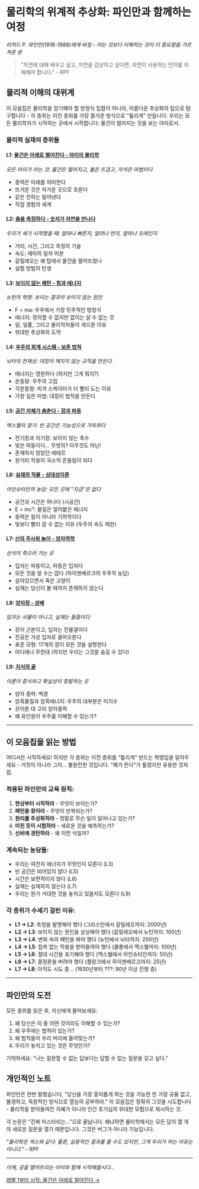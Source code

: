 # 물리학의 위계적 추상화: 파인만과 함께하는 여정
*리처드 P. 파인만(1918-1988)에게 바침 - 아는 것보다 이해하는 것이 더 중요함을 가르쳐준 분*

> "자연에 대해 배우고 싶고, 자연을 감상하고 싶다면, 자연이 사용하는 언어를 이해해야 합니다." - RPF

## 물리적 이해의 대위계

이 모음집은 물리학을 암기해야 할 방정식 집합이 아니라, 아름다운 추상화의 탑으로 탐구합니다 - 각 층위는 이전 층위를 가장 즐거운 방식으로 "틀리게" 만듭니다. 우리는 모든 물리학자가 시작하는 곳에서 시작합니다: 물건이 떨어지는 것을 보는 아이로서.

### 물리적 실재의 층위들

#### L1: [물건은 아래로 떨어진다 - 아이의 물리학](L1_Things_Fall_Down.ko.md)
*모든 아이가 아는 것: 물건은 떨어지고, 불은 뜨겁고, 자석은 마법이다*
- 중력은 아래를 의미한다
- 뜨거운 것은 차가운 곳으로 흐른다
- 같은 전하는 밀어낸다
- 직접 경험의 세계

#### L2: [춤을 측정하다 - 숫자가 자연을 만나다](L2_Measuring_Motion.ko.md)
*우리가 세기 시작했을 때: 얼마나 빠른지, 얼마나 먼지, 얼마나 오래인지*
- 거리, 시간, 그리고 측정의 기술
- 속도: 재미의 일차 미분
- 갈릴레오는 왜 탑에서 물건을 떨어뜨렸나
- 실험 방법의 탄생

#### L3: [보이지 않는 패턴 - 힘과 에너지](L3_Force_and_Energy.ko.md)
*뉴턴의 혁명: 보이는 결과의 보이지 않는 원인*
- F = ma: 우주에서 가장 민주적인 방정식
- 에너지: 정의할 수 없지만 없이는 살 수 없는 것
- 일, 일률, 그리고 물리학자들이 게으른 이유
- 위대한 추상화의 도약

#### L4: [우주의 회계 시스템 - 보존 법칙](L4_Conservation_Laws.ko.md)
*뇌터의 천재성: 대칭이 깨지지 않는 규칙을 만든다*
- 에너지는 영원하다 (하지만 그게 뭐지?)
- 운동량: 우주의 고집
- 각운동량: 피겨 스케이터가 더 빨리 도는 이유
- 가장 깊은 마법: 대칭이 법칙을 만든다

#### L5: [공간 자체가 춤춘다 - 장과 파동](L5_Fields_and_Waves.ko.md)
*맥스웰의 광기: 빈 공간은 가능성으로 가득하다*
- 전기장과 자기장: 보이지 않는 촉수
- 빛은 파동이다... 무엇의? 아무것도 아닌!
- 존재하지 않았던 에테르
- 원거리 작용이 국소적 흔들림이 되다

#### L6: [실재의 직물 - 상대성이론](L6_Relativity.ko.md)
*아인슈타인의 농담: 모든 곳에 "지금"은 없다*
- 공간과 시간은 하나다 (시공간)
- E = mc²: 물질은 얼어붙은 에너지
- 중력은 힘이 아니라 기하학이다
- 빛보다 빨리 갈 수 없는 이유 (우주의 속도 제한)

#### L7: [신의 주사위 놀이 - 양자역학](L7_Quantum_Rules.ko.md)
*상식이 죽으러 가는 곳*
- 입자는 파동이고, 파동은 입자다
- 모든 것을 알 수는 없다 (하이젠베르크의 우주적 농담)
- 살아있으면서 죽은 고양이
- 실재는 당신이 볼 때까지 존재하지 않는다

#### L8: [양자장 - 성배](L8_Quantum_Fields.ko.md)
*입자는 사물이 아니고, 실재는 들뜸이다*
- 장이 근본이고, 입자는 잔물결이다
- 진공은 가상 입자로 끓어오른다
- 표준 모형: 17개의 장이 모든 것을 설명한다
- 어디에나 무한대 (하지만 우리는 그것을 숨길 수 있다)

#### L9: [지식의 끝](L9_The_Edge.ko.md)
*이론이 증식하고 확실성이 증발하는 곳*
- 양자 중력: 백경
- 암흑물질과 암흑에너지: 우주의 대부분은 미지수
- 끈이론 대 고리 양자중력
- 왜 유인원이 우주를 이해할 수 있는가?

---

## 이 모음집을 읽는 방법

어디서든 시작하세요! 하지만 각 층위는 이전 층위를 "틀리게" 만드는 혁명임을 알아두세요 - 거짓이 아니라 그저... 불완전한 것입니다. "해가 뜬다"가 틀렸지만 유용한 것처럼.

### 적용된 파인만의 교육 원칙:

1. **현상부터 시작하라** - 무엇이 보이는가?
2. **패턴을 찾아라** - 무엇이 반복되는가?
3. **원리를 추상화하라** - 정말로 무슨 일이 일어나고 있는가?
4. **미친 듯이 시험하라** - 새로운 것을 예측하는가?
5. **신비에 경탄하라** - 왜 이런 식일까?

### 계속되는 농담들:

- 우리는 여전히 에너지가 무엇인지 모른다 (L3)
- 빈 공간은 비어있지 않다 (L5)
- 시간은 보편적이지 않다 (L6)
- 실재는 실재하지 않는다 (L7)
- 우리는 뭔가 거대한 것을 놓치고 있을지도 모른다 (L9)

### 각 층위가 수세기 걸린 이유:

- **L1 → L2**: 측정을 발명해야 했다 (그리스인에서 갈릴레오까지: 2000년)
- **L2 → L3**: 보이지 않는 원인을 상상해야 했다 (갈릴레오에서 뉴턴까지: 100년)
- **L3 → L4**: 변화 속의 패턴을 봐야 했다 (뉴턴에서 뇌터까지: 200년)
- **L4 → L5**: 접촉 없는 작용을 받아들여야 했다 (쿨롱에서 맥스웰까지: 100년)
- **L5 → L6**: 절대 시간을 포기해야 했다 (맥스웰에서 아인슈타인까지: 50년)
- **L6 → L7**: 결정론을 버려야 했다 (플랑크에서 하이젠베르크까지: 25년)
- **L7 → L8**: 아직도 시도 중... (1930년부터 ???: 90년 이상 진행 중)

---

## 파인만의 도전

모든 층위를 읽은 후, 자신에게 물어보세요:
1. 왜 당신은 이 중 어떤 것이라도 이해할 수 있는가?
2. 왜 우주에는 법칙이 있는가?
3. 왜 법칙들이 우리 머리에 들어맞는가?
4. 우리가 놓치고 있는 것은 무엇인가?

기억하세요: "나는 질문할 수 없는 답보다는 답할 수 없는 질문을 갖고 싶다."

## 개인적인 노트

파인만은 한번 말했습니다, "당신을 가장 흥미롭게 하는 것을 가능한 한 가장 규율 없고, 불경하고, 독창적인 방식으로 열심히 공부하라." 이 모음집은 정확히 그것을 시도합니다 - 물리학을 받아들여진 지혜가 아니라 인간 호기심의 위대한 모험으로 제시하는 것.

각 논문은 "진짜 미스터리는..."으로 끝납니다. 왜냐하면 물리학에서는 모든 답이 열 개의 새로운 질문을 열기 때문입니다. 그것은 버그가 아니라 기능입니다.

*"물리학은 섹스와 같다: 물론, 실용적인 결과를 줄 수도 있지만, 그게 우리가 하는 이유는 아니다."* - RPF

---

*이제, 공을 떨어뜨리는 아이와 함께 시작해봅시다...*

[레벨 1부터 시작: 물건은 아래로 떨어진다 →](L1_Things_Fall_Down.ko.md)